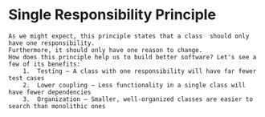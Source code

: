 # Single Responsibility Principle

	As we might expect, this principle states that a class 	should only have one responsibility.
	Furthermore, it should only have one reason to change.
	How does this principle help us to build better software? Let's see a few of its benefits:
		1.	Testing – A class with one responsibility will have far fewer test cases
		2.	Lower coupling – Less functionality in a single class will have fewer dependencies
		3.	Organization – Smaller, well-organized classes are easier to search than monolithic ones
	